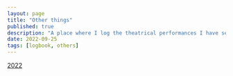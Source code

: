 ```yaml
---
layout: page
title: "Other things"
published: true
description: "A place where I log the theatrical performances I have seen and books I have read."
date: 2022-09-25
tags: [logbook, others]
---
```


[2022](2022-09-25-2022.md)
